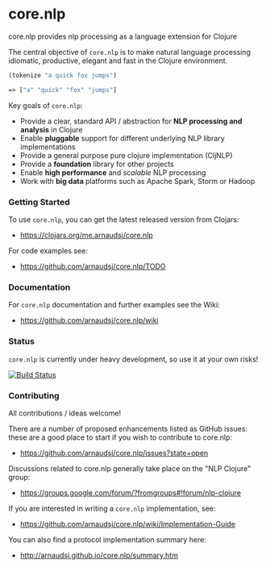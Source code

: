 core.nlp
========

core.nlp provides nlp processing as a language extension for Clojure

The central objective of `core.nlp` is to make natural language processing
idiomatic, productive, elegant and fast in the Clojure environment.

```clojure
(tokenize "a quick fox jumps")

=> ["a" "quick" "fox" "jumps"]

```

Key goals of `core.nlp`:

 - Provide a clear, standard API / abstraction for **NLP processing and analysis** in Clojure
 - Enable **pluggable** support for different underlying NLP library implementations
 - Provide a general purpose pure clojure implementation (CljNLP)
 - Provide a **foundation** library for other projects
 - Enable **high performance** and *scalable* NLP processing
 - Work with **big data** platforms such as Apache Spark, Storm or Hadoop

### Getting Started

To use `core.nlp`, you can get the latest released version from Clojars:

 - https://clojars.org/me.arnaudsj/core.nlp

For code examples see:

 - https://github.com/arnaudsj/core.nlp/TODO

### Documentation

For `core.nlp` documentation and further examples see the Wiki:

 - https://github.com/arnaudsj/core.nlp/wiki

### Status

`core.nlp` is currently under heavy development, so use it at your own risks!

[![Build Status](https://travis-ci.org/arnaudsj/core.nlp.svg)](https://travis-ci.org/arnaudsj/core.nlp)

### Contributing

All contributions / ideas welcome!

There are a number of proposed enhancements listed as GitHub issues: these are a good place to start if you wish to contribute
to core.nlp:

 - https://github.com/arnaudsj/core.nlp/issues?state=open

Discussions related to core.nlp generally take place on the "NLP Clojure" group:

 - https://groups.google.com/forum/?fromgroups#!forum/nlp-clojure

If you are interested in writing a `core.nlp` implementation, see:

 - https://github.com/arnaudsj/core.nlp/wiki/Implementation-Guide

You can also find a protocol implementation summary here:

 - http://arnaudsj.github.io/core.nlp/summary.htm